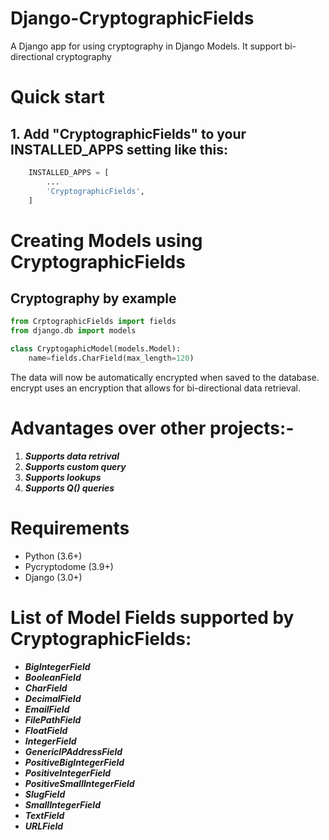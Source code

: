 # Django-CryptographicFields
A Django app for using cryptography in Django Models. It support bi-directional cryptography  
# Quick start
## 1. Add "CryptographicFields" to your INSTALLED_APPS setting like this:
``` py
    INSTALLED_APPS = [
        ...
        'CryptographicFields',
    ]
```
# Creating Models using CryptographicFields
## Cryptography by example
```py
from CrptographicFields import fields
from django.db import models

class CryptogaphicModel(models.Model):
    name=fields.CharField(max_length=120)
```
The data will now be automatically encrypted when saved to the database. encrypt uses an encryption that allows for bi-directional data retrieval.

# Advantages over other projects:-
1. **_Supports data retrival_**
2. **_Supports custom query_**
3. **_Supports lookups_**
4. **_Supports Q() queries_**

# Requirements
* Python (3.6+)
* Pycryptodome (3.9+)
* Django (3.0+)
# List of Model Fields supported by CryptographicFields:
* ___BigIntegerField___
* ___BooleanField___
* ___CharField___
* ___DecimalField___
* ___EmailField___
* ___FilePathField___
* ___FloatField___
* ___IntegerField___
* ___GenericIPAddressField___
* ___PositiveBigIntegerField___
* ___PositiveIntegerField___
* ___PositiveSmallIntegerField___
* ___SlugField___
* ___SmallIntegerField___
* ___TextField___
* ___URLField___
